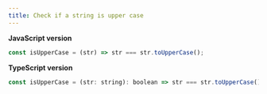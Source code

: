 ```yaml
---
title: Check if a string is upper case
---
```


**JavaScript version**

```js
const isUpperCase = (str) => str === str.toUpperCase();
```

**TypeScript version**

```js
const isUpperCase = (str: string): boolean => str === str.toUpperCase();
```
